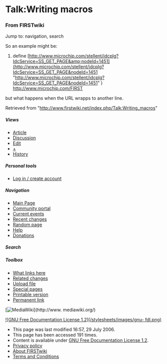 # Talk:Writing macros

### From FIRSTwiki

Jump to: navigation, search

So an example might be:

  1. define [http://www.microchip.com/stellent/idcplg?IdcService=SS_GET_PAGE&amp;nodeId=1451](http://www.microchip.com/stellent/idcplg?IdcService=SS_GET_PAGE&nodeId=1451 "http://www.microchip.com/stellent/idcplg?IdcService=SS_GET_PAGE&nodeId=1451" ) <http://www.microchip.com/FIRST>

but what happens when the URL wrapps to another line.

Retrieved from "<http://www.firstwiki.net/index.php/Talk:Writing_macros>"

##### Views

  * [Article](/index.php/Writing_macros)
  * [Discussion](/index.php/Talk:Writing_macros)
  * [Edit](/index.php?title=Talk:Writing_macros&action=edit)
  * [+](/index.php?title=Talk:Writing_macros&action=edit&section=new)
  * [History](/index.php?title=Talk:Writing_macros&action=history)

##### Personal tools

  * [Log in / create account](/index.php?title=Special:Userlogin&returnto=Talk:Writing_macros)

[](/index.php/Main_Page "Main Page" )

##### Navigation

  * [Main Page](/index.php/Main_Page)
  * [Community portal](/index.php/FIRSTwiki:Community_portal)
  * [Current events](/index.php/Current_events)
  * [Recent changes](/index.php/Special:Recentchanges)
  * [Random page](/index.php/Special:Random)
  * [Help](/index.php/Help:Contents)
  * [Donations](/index.php/FIRSTwiki:Site_support)

##### Search



##### Toolbox

  * [What links here](/index.php/Special:Whatlinkshere/Talk:Writing_macros)
  * [Related changes](/index.php/Special:Recentchangeslinked/Talk:Writing_macros)
  * [Upload file](/index.php/Special:Upload)
  * [Special pages](/index.php/Special:Specialpages)
  * [Printable version](/index.php?title=Talk:Writing_macros&printable=yes)
  * [Permanent link](/index.php?title=Talk:Writing_macros&oldid=49380)

[![MediaWiki](/skins/common/images/poweredby_mediawiki_88x31.png)](http://www.
mediawiki.org/)

[![GNU Free Documentation License 1.2](/stylesheets/images/gnu-
fdl.png)](http://www.gnu.org/copyleft/fdl.html)

  * This page was last modified 16:57, 29 July 2006.
  * This page has been accessed 191 times.
  * Content is available under [GNU Free Documentation License 1.2](http://www.gnu.org/copyleft/fdl.html "http://www.gnu.org/copyleft/fdl.html" ).
  * [Privacy policy](/index.php/FIRSTwiki:Privacy_policy "FIRSTwiki:Privacy policy" )
  * [About FIRSTwiki](/index.php/FIRSTwiki:About "FIRSTwiki:About" )
  * [Terms and Conditions](/index.php/FIRSTwiki:Terms_and_conditions "FIRSTwiki:Terms and conditions" )

